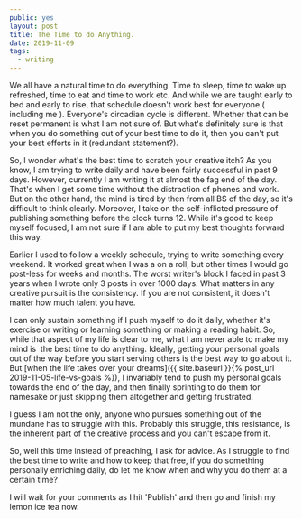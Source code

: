 ```yaml
---
public: yes
layout: post
title: The Time to do Anything.
date: 2019-11-09
tags:
  - writing
---
```


We all have a natural time to do everything. Time to sleep, time to wake up refreshed, time to eat and time to work etc. And while we are taught early to bed and early to rise, that schedule doesn't work best for everyone ( including me ). Everyone's circadian cycle is different. Whether that can be reset permanent is what I am not sure of. But what's definitely sure is that when you do something out of your best time to do it, then you can't put your best efforts in it (redundant statement?).

So, I wonder what's the best time to scratch your creative itch? As you know, I am trying to write daily and have been fairly successful in past 9 days. However, currently I am writing it at almost the fag end of the day. That's when I get some time without the distraction of phones and work. But on the other hand, the mind is tired by then from all BS of the day, so it's difficult to think clearly. Moreover, I take on the self-inflicted pressure of publishing something before the clock turns 12. While it's good to keep myself focused, I am not sure if I am able to put my best thoughts forward this way.

Earlier I used to follow a weekly schedule, trying to write something every weekend. It worked great when I was a on a roll, but other times I would go post-less for weeks and months. The worst writer's block I faced in past 3 years when I wrote only 3 posts in over 1000 days. What matters in any creative pursuit is the consistency. If you are not consistent, it doesn't matter how much talent you have.

I can only sustain something if I push myself to do it daily, whether it's exercise or writing or learning something or making a reading habit. So, while that aspect of my life is clear to me, what I am never able to make my mind is  the best time to do anything. Ideally, getting your personal goals out of the way before you start serving others is the best way to go about it. But [when the life takes over your dreams]({{ site.baseurl }}{% post_url 2019-11-05-life-vs-goals %}), I invariably tend to push my personal goals towards the end of the day, and then finally sprinting to do them for namesake or just skipping them altogether and getting frustrated.

I guess I am not the only, anyone who pursues something out of the mundane has to struggle with this. Probably this struggle, this resistance, is the inherent part of the creative process and you can't escape from it.

So, well this time instead of preaching, I ask for advice. As I struggle to find the best time to write and how to keep that free, if you do something personally enriching daily, do let me know when and why you do them at a certain time?

I will wait for your comments as I hit 'Publish' and then go and finish my lemon ice tea now.
